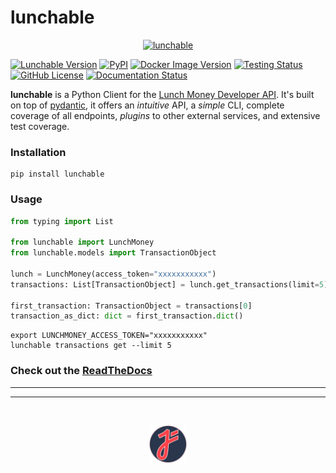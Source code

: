 # lunchable

<div align="center">
<a href="https://github.com/juftin/lunchable">
  <img src=https://i.imgur.com/FyKDsG3.png
    width="400" alt="lunchable">
</a>
</div>

[![Lunchable Version](https://img.shields.io/pypi/v/lunchable?color=blue&label=lunchable)](https://github.com/juftin/lunchable)
[![PyPI](https://img.shields.io/pypi/pyversions/lunchable)](https://pypi.python.org/pypi/lunchable/)
[![Docker Image Version](https://img.shields.io/docker/v/juftin/lunchable?color=blue&label=docker&logo=docker)](https://hub.docker.com/r/juftin/lunchable)
[![Testing Status](https://github.com/juftin/lunchable/actions/workflows/tests.yml/badge.svg?branch=main)](https://github.com/juftin/lunchable/actions/workflows/tests.yml?query=branch%3Amain)
[![GitHub License](https://img.shields.io/github/license/juftin/lunchable?color=blue&label=License)](https://github.com/juftin/lunchable/blob/main/LICENSE)
[![Documentation Status](https://readthedocs.org/projects/lunchable/badge/?version=latest)](https://lunchable.readthedocs.io/en/latest/?badge=latest)

**lunchable** is a Python Client for the [Lunch Money Developer API](https://lunchmoney.dev). It's
built on top of [pydantic](https://github.com/samuelcolvin/pydantic), it offers an *intuitive* API,
a *simple* CLI, complete coverage of all endpoints,
*plugins* to other external services, and extensive test coverage.

### Installation

```shell
pip install lunchable
```

### Usage

```python
from typing import List

from lunchable import LunchMoney
from lunchable.models import TransactionObject

lunch = LunchMoney(access_token="xxxxxxxxxxx")
transactions: List[TransactionObject] = lunch.get_transactions(limit=5)

first_transaction: TransactionObject = transactions[0]
transaction_as_dict: dict = first_transaction.dict()
```

```shell
export LUNCHMONEY_ACCESS_TOKEN="xxxxxxxxxxx"
lunchable transactions get --limit 5
```

### Check out the [**ReadTheDocs**](https://lunchable.readthedocs.io/en/latest/)

--------------
--------------

<br/>

[<p align="center" ><img src="https://raw.githubusercontent.com/juftin/juftin/main/static/juftin.png" width="60" height="60"  alt="juftin logo"> </p>](https://github.com/juftin)
